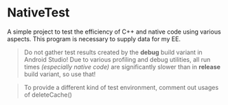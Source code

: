 # NativeTest
A simple project to test the efficiency of C++ and native code using various aspects. 
This program is necessary to supply data for my EE.

> Do not gather test results created by the **debug** build variant in Android Studio!
> Due to various profiling and debug utilities, all run times *(especially native code)* are significantly slower
> than in **release** build variant, so use that!

> To provide a different kind of test environment, comment out usages of deleteCache()

